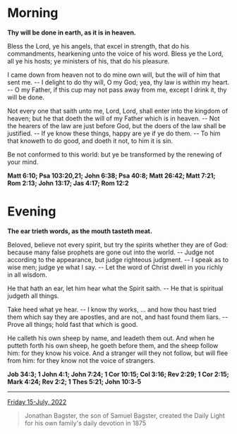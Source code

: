 # Morning

**Thy will be done in earth, as it is in heaven.**
 
Bless the Lord, ye his angels, that excel in strength, that do his commandments, hearkening unto the voice of his word. Bless ye the Lord, all ye his hosts; ye ministers of his, that do his pleasure.
 
I came down from heaven not to do mine own will, but the will of him that sent me. -- I delight to do thy will, O my God; yea, thy law is within my heart. -- O my Father, if this cup may not pass away from me, except I drink it, thy will be done.
 
Not every one that saith unto me, Lord, Lord, shall enter into the kingdom of heaven; but he that doeth the will of my Father which is in heaven. -- Not the hearers of the law are just before God, but the doers of the law shall be justified. -- If ye know these things, happy are ye if ye do them. -- To him that knoweth to do good, and doeth it not, to him it is sin.
 
Be not conformed to this world: but ye be transformed by the renewing of your mind.  

**Matt 6:10; Psa 103:20,21; John 6:38; Psa 40:8; Matt 26:42; Matt 7:21; Rom 2:13; John 13:17; Jas 4:17; Rom 12:2**

# Evening

**The ear trieth words, as the mouth tasteth meat.**
 
Beloved, believe not every spirit, but try the spirits whether they are of God: because many false prophets are gone out into the world. -- Judge not according to the appearance, but judge righteous judgment. -- I speak as to wise men; judge ye what I say. -- Let the word of Christ dwell in you richly in all wisdom.
 
He that hath an ear, let him hear what the Spirit saith. -- He that is spiritual judgeth all things.
 
Take heed what ye hear. -- I know thy works, ... and how thou hast tried them which say they are apostles, and are not, and hast found them liars. -- Prove all things; hold fast that which is good.
 
He calleth his own sheep by name, and leadeth them out. And when he putteth forth his own sheep, he goeth before them, and the sheep follow him: for they know his voice. And a stranger will they not follow, but will flee from him: for they know not the voice of strangers.  

**Job 34:3; 1 John 4:1; John 7:24; 1 Cor 10:15; Col 3:16; Rev 2:29; 1 Cor 2:15; Mark 4:24; Rev 2:2; 1 Thes 5:21; John 10:3‑5**

---

[Friday 15-July, 2022](https://t.me/s/daily_light)

> Jonathan Bagster, the son of Samuel Bagster, created the Daily Light for his own family's daily devotion in 1875


